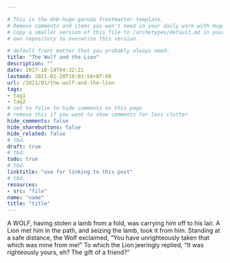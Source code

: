 ```yaml
---

# This is the dnb-hugo-garuda frontmatter template.
# Remove comments and items you won't need in your daily work with Hugo.
# Copy a smaller version of this file to /archetypes/default.md in your
# own repository to overwrite this version.

# default front matter that you probably always need:
title: "The Wolf and the Lion"
description: ""
date: 2017-10-14T04:32:21
lastmod: 2021-01-20T19:03:58+07:00
url: /2021/01/the-wolf-and-the-lion
tags:
- tag1
- tag2
# set to false to hide comments on this page
# remove this if you want to show comments for less clutter
hide_comments: false
hide_sharebuttons: false
hide_related: false
# tbd.
draft: true
# tbd.
todo: true
# tbd.
linktitle: "use for linking to this post"
# tbd.
resources:
- src: "file"
name: "name"
title: "title"
---
```



A WOLF, having stolen a lamb from a fold, was carrying him off to his lair. A Lion met him in the path, and seizing the lamb, took it from him. Standing at a safe distance, the Wolf exclaimed, “You have unrighteously taken that which was mine from me!” To which the Lion jeeringly replied, “It was righteously yours, eh? The gift of a friend?”
